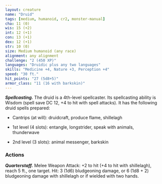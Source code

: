 ```yaml
---
layout: creature
name: "Druid"
tags: [medium, humanoid, cr2, monster-manual]
cha: 11 (0)
wis: 15 (+2)
int: 12 (+1)
con: 13 (+1)
dex: 12 (+1)
str: 10 (0)
size: Medium humanoid (any race)
alignment: any alignment
challenge: "2 (450 XP)"
languages: "Druidic plus any two languages"
skills: "Medicine +4, Nature +3, Perception +4"
speed: "30 ft."
hit_points: "27 (5d8+5)"
armor_class: "11 (16 with barkskin)"
---
```


***Spellcasting.*** The druid is a 4th-level spellcaster. Its spellcasting ability is Wisdom (spell save DC 12, +4 to hit with spell attacks). It has the following druid spells prepared:

* Cantrips (at will): druidcraft, produce flame, shillelagh

* 1st level (4 slots): entangle, longstrider, speak with animals, thunderwave

* 2nd level (3 slots): animal messenger, barkskin

### Actions

***Quarterstaff.*** Melee Weapon Attack: +2 to hit (+4 to hit with shillelagh), reach 5 ft., one target. Hit: 3 (1d6) bludgeoning damage, or 6 (1d8 + 2) bludgeoning damage with shillelagh or if wielded with two hands.
